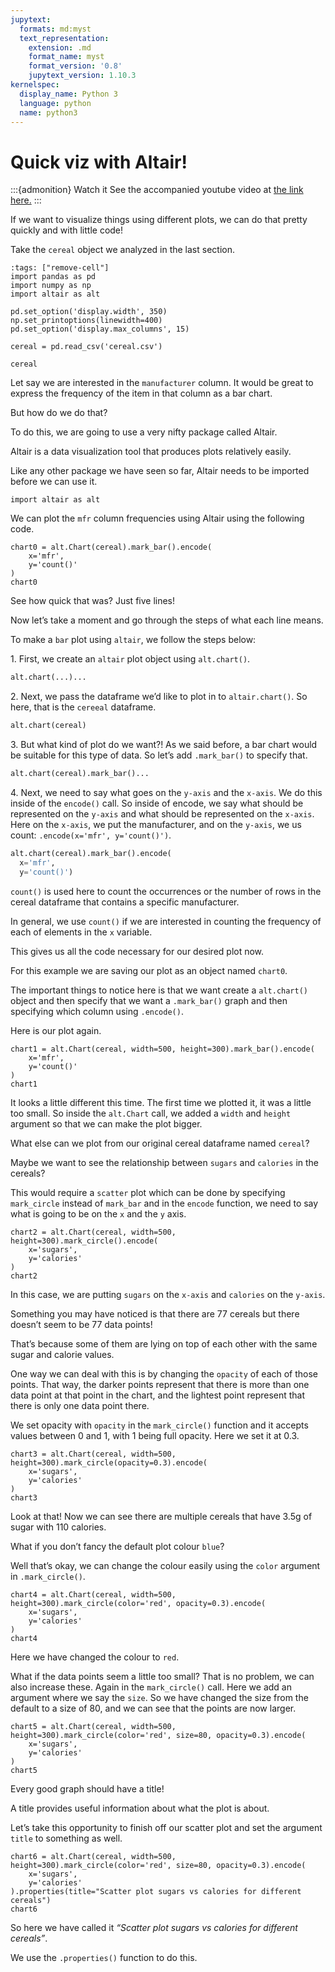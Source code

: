 ```yaml
---
jupytext:
  formats: md:myst
  text_representation:
    extension: .md
    format_name: myst
    format_version: '0.8'
    jupytext_version: 1.10.3
kernelspec:
  display_name: Python 3
  language: python
  name: python3
---
```


# Quick viz with Altair\!

:::{admonition} Watch it
See the accompanied youtube video at <a href="https://www.youtube.com/embed/W88f5DAl9hk?start=1945&end=2265" target="_blank">the link here.</a>
:::

If we want to visualize things using different plots, we can do that
pretty quickly and with little code\!

Take the `cereal` object we analyzed in the last section.

```{code-cell} ipython3
:tags: ["remove-cell"]
import pandas as pd
import numpy as np
import altair as alt

pd.set_option('display.width', 350)
np.set_printoptions(linewidth=400)
pd.set_option('display.max_columns', 15)

cereal = pd.read_csv('cereal.csv') 
```

```{code-cell} ipython3
cereal
```

Let say we are interested in the `manufacturer` column. It would be
great to express the frequency of the item in that column as a bar
chart.

But how do we do that?

To do this, we are going to use a very nifty package called Altair.

Altair is a data visualization tool that produces plots relatively
easily.

Like any other package we have seen so far, Altair needs to be imported
before we can use it.

```{code-cell} ipython3
import altair as alt
```

We can plot the `mfr` column frequencies using Altair using the
following code.


```{code-cell} ipython3
chart0 = alt.Chart(cereal).mark_bar().encode(
    x='mfr',
    y='count()'
)
chart0
```

See how quick that was? Just five lines\!

Now let’s take a moment and go through the steps of what each line
means.

To make a `bar` plot using `altair`, we follow the steps below:

1\. First, we create an `altair` plot object using `alt.chart()`.


``` python
alt.chart(...)...
```

2\. Next, we pass the dataframe we’d like to plot in to `altair.chart()`. So here, that is the `cereeal` dataframe.

``` python
alt.chart(cereal)
```

3\. But what kind of plot do we want?\! As we said before, a bar chart would be suitable for this type of data. So let’s add `.mark_bar()` to specify that.

``` python
alt.chart(cereal).mark_bar()...
```

4\. Next, we need to say what goes on the `y-axis` and the `x-axis`. We do this inside of the `encode()` call. So inside of encode, we say what should be represented on the `y-axis` and what should be represented on the `x-axis`. Here on the `x-axis`, we put the manufacturer, and on the `y-axis`, we us count: `.encode(x='mfr', y='count()')`.

``` python
alt.chart(cereal).mark_bar().encode(
  x='mfr', 
  y='count()')
```

 
`count()` is used here to count the occurrences or the number of rows in
the cereal dataframe that contains a specific manufacturer.

In general, we use `count()` if we are interested in counting the
frequency of each of elements in the `x` variable.

This gives us all the code necessary for our desired plot now.

For this example we are saving our plot as an object named `chart0`.

The important things to notice here is that we want create a
`alt.chart()` object and then specify that we want a `.mark_bar()` graph
and then specifying which column using `.encode()`.


Here is our plot again. 

```{code-cell} ipython3
chart1 = alt.Chart(cereal, width=500, height=300).mark_bar().encode(
    x='mfr',
    y='count()'
)
chart1
```

It looks a little different this time. The first
time we plotted it, it was a little too small. So inside the `alt.Chart`
call, we added a `width` and `height` argument so that we can make the
plot bigger.


What else can we plot from our original cereal dataframe named `cereal`?

Maybe we want to see the relationship between `sugars` and `calories` in
the cereals?

This would require a `scatter` plot which can be done by specifying
`mark_circle` instead of `mark_bar` and in the `encode` function, we
need to say what is going to be on the `x` and the `y` axis.

```{code-cell} ipython3
chart2 = alt.Chart(cereal, width=500, height=300).mark_circle().encode(
    x='sugars',
    y='calories'
)
chart2
```

In this case, we are putting `sugars` on the `x-axis` and `calories` on
the `y-axis`.


Something you may have noticed is that there are 77 cereals but there
doesn’t seem to be 77 data points\!

That’s because some of them are lying on top of each other with the same
sugar and calorie values.

One way we can deal with this is by changing the `opacity` of each of
those points. That way, the darker points represent that there is more
than one data point at that point in the chart, and the lightest point
represent that there is only one data point there.

We set opacity with `opacity` in the `mark_circle()` function and it
accepts values between 0 and 1, with 1 being full opacity. Here we set
it at 0.3.


```{code-cell} ipython3
chart3 = alt.Chart(cereal, width=500, height=300).mark_circle(opacity=0.3).encode(
    x='sugars',
    y='calories'
)
chart3
```

Look at that\! Now we can see there are multiple cereals that have 3.5g
of sugar with 110 calories.

What if you don’t fancy the default plot colour `blue`?

Well that’s okay, we can change the colour easily using the `color`
argument in `.mark_circle()`.

```{code-cell} ipython3
chart4 = alt.Chart(cereal, width=500, height=300).mark_circle(color='red', opacity=0.3).encode(
    x='sugars',
    y='calories'
)
chart4
```

Here we have changed the colour to `red`.

What if the data points seem a little too small? That is no problem, we
can also increase these. Again in the `mark_circle()` call. Here we add
an argument where we say the `size`. So we have changed the size from
the default to a size of 80, and we can see that the points are now
larger.

```{code-cell} ipython3
chart5 = alt.Chart(cereal, width=500, height=300).mark_circle(color='red', size=80, opacity=0.3).encode(
    x='sugars',
    y='calories'
)
chart5
```

Every good graph should have a title\!

A title provides useful information about what the plot is about.

Let’s take this opportunity to finish off our scatter plot and set the
argument `title` to something as well.

```{code-cell} ipython3
chart6 = alt.Chart(cereal, width=500, height=300).mark_circle(color='red', size=80, opacity=0.3).encode(
    x='sugars',
    y='calories'
).properties(title="Scatter plot sugars vs calories for different cereals")
chart6
```

So here we have called it *“Scatter plot sugars vs calories for
different cereals”*.

We use the `.properties()` function to do this.
